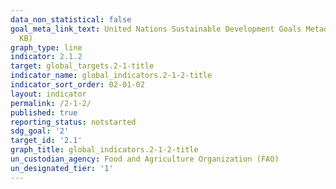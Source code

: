```yaml
---
data_non_statistical: false
goal_meta_link_text: United Nations Sustainable Development Goals Metadata (PDF 426
  KB)
graph_type: line
indicator: 2.1.2
target: global_targets.2-1-title
indicator_name: global_indicators.2-1-2-title
indicator_sort_order: 02-01-02
layout: indicator
permalink: /2-1-2/
published: true
reporting_status: notstarted
sdg_goal: '2'
target_id: '2.1'
graph_title: global_indicators.2-1-2-title
un_custodian_agency: Food and Agriculture Organization (FAO)
un_designated_tier: '1'
---
```

